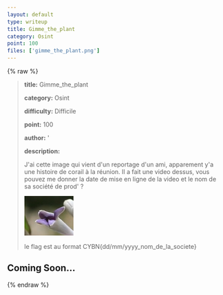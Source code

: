 ```yaml
---
layout: default
type: writeup
title: Gimme_the_plant
category: Osint
point: 100
files: ['gimme_the_plant.png']
---
```


{% raw %}
> **title:** Gimme_the_plant
>
> **category:** Osint
>
> **difficulty:** Difficile
>
> **point:** 100
>
> **author:** '
>
> **description:**
>
> J'ai cette image qui vient d'un reportage d'un ami, apparement y'a une histoire de corail à la réunion. Il a fait une video dessus, vous pouvez me donner la date de mise en ligne de la video et le nom de sa société de prod' ? 
>
> ![gimme_the_plant.png](images/gimme_the_plant.png)
>
> le flag est au format CYBN{dd/mm/yyyy_nom_de_la_societe}
>
> 

## Coming Soon...

{% endraw %}
